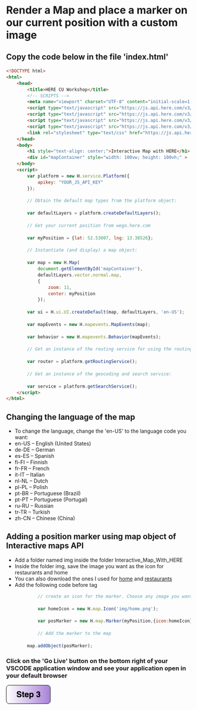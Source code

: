 # Render a Map and place a marker on our current position with a custom image

## Copy the code below in the file 'index.html'

``` html
<!DOCTYPE html>
<html>
    <head>
        <title>HERE CU Workshop</title>
        <!-- SCRIPTS -->
        <meta name="viewport" charset="UTF-8" content="initial-scale=1.0, width=device-width" />
        <script type="text/javascript" src="https://js.api.here.com/v3/3.1/mapsjs-core.js"></script>
        <script type="text/javascript" src="https://js.api.here.com/v3/3.1/mapsjs-service.js"></script>
        <script type="text/javascript" src="https://js.api.here.com/v3/3.1/mapsjs-ui.js"></script>
        <script type="text/javascript" src="https://js.api.here.com/v3/3.1/mapsjs-mapevents.js"></script>
        <link rel="stylesheet" type="text/css" href="https://js.api.here.com/v3/3.1/mapsjs-ui.css"/>
    </head>
    <body>
        <h1 style="text-align: center;">Interactive Map with HERE</h1>
        <div id="mapContainer" style="width: 100vw; height: 100vh;" >
    </body>
    <script>
        var platform = new H.service.Platform({
            apikey: "YOUR_JS_API_KEY"   
        });

        // Obtain the default map types from the platform object:

        var defaultLayers = platform.createDefaultLayers();

        // Get your current position from wego.here.com
        
        var myPosition = {lat: 52.53007, lng: 13.38526};

        // Instantiate (and display) a map object:

        var map = new H.Map(
            document.getElementById('mapContainer'),
            defaultLayers.vector.normal.map,
            {
                zoom: 11,
                center: myPosition
            });

        var ui = H.ui.UI.createDefault(map, defaultLayers, 'en-US');

        var mapEvents = new H.mapevents.MapEvents(map);

        var behavior = new H.mapevents.Behavior(mapEvents);

        // Get an instance of the routing service for using the routing API

        var router = platform.getRoutingService();

        // Get an instance of the geocoding and search service:

        var service = platform.getSearchService();
    </script>
</html>
```
## Changing the language of the map
- To change the language, change the 'en-US' to the language code you want:
- en-US – English (United States)
- de-DE – German
- es-ES – Spanish
- fi-FI – Finnish
- fr-FR – French
- it-IT – Italian
- nl-NL – Dutch
- pl-PL – Polish
- pt-BR – Portuguese (Brazil)
- pt-PT – Portuguese (Portugal)
- ru-RU – Russian
- tr-TR – Turkish
- zh-CN – Chinese (China)

## Adding a position marker using map object of Interactive maps API
- Add a folder named img inside the folder Interactive_Map_With_HERE
- Inside the folder img, save the image you want as the icon for restaurants and home
- You can also download the ones I used for [home](img/home.png) and [restaurants](img/takeout.png)
- Add the following code before </script> tag


```javascript
            // create an icon for the marker. Choose any image you want. I created mine using draw.io 
            
            var homeIcon = new H.map.Icon('img/home.png'); 
            
            var posMarker = new H.map.Marker(myPosition,{icon:homeIcon});
                
            // Add the marker to the map 

        map.addObject(posMarker);
```
### Click on the 'Go Live' button on the bottom right of your VSCODE application window and see your application open in your default browser

[![Foo](https://github.com/vidhanbhonsle/Interactive-Map-Workshop/blob/master/img/s3.png)](https://github.com/vidhanbhonsle/Interactive-Map-Workshop/blob/master/Step3.md) 

